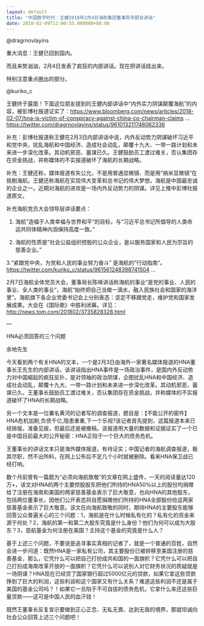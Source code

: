 ```yaml
---
layout: default
title: "中国数字时代：王健2018年2月4日海航集团董事局专题会讲话"
date: 2018-02-09T12:00:55.000000+08:00
---
```


@dragrnovlayins


重大消息：王健已回到国内。


而且来势汹汹，2月4日发表了疯狂的内部讲话。现在把讲话挂出来。


特别注意重点圈出的部分。

@kuriko_c


王健终于露面！下面这位朋友提到的王健内部讲话中“内外实力阴谋颠覆海航”的内容，被彭博社报道证实了：https://www.bloomberg.com/news/articles/2018-02-07/hna-is-victim-of-conspiracy-against-china-co-chairman-claims … https://twitter.com/dragrnovlayins/status/961013211746062336

补充：彭博社报道称王健在2月3日内部讲话中说，内外反动势力阴谋破坏习近平和党中央，扰乱海航和中国经济、造成社会动乱，颠覆十九大、一带一路计划和未来进一步深化改革。其动机邪恶、蓄谋已久。王健鼓励员工渡过难关，否认集团存在资金挑战，并称媒体的不实报道破坏了海航的长期战略。

补充：王健还称，媒体报道有失公允，不是用普通显微镜、而是用“纳米显微镜”在挑剔海航。王健还称海航在实现伟大变革和总书记的伟大梦想，海航是中国最忠诚的企业之一。近期对海航的进攻是一场内外反动势力的阴谋。详见上推中彭博社报道原文。

补充海航党员大会领导层讲话要点：


1. 海航”造福于人类幸福与世界和平“的目标，与“习近平总书记所倡导的人类命运共同体精神内涵保持高度一致。”


2. 海航的性质是”社会公益组织控股的公众企业，是以服务国家和人民为宗旨的慈善企业。”


3.“紧跟党中央，为党和人民的事业努力奋斗” 是海航的”行动指南“。 https://twitter.com/kuriko_c/status/961561248398741504 …

2月7日海航全体党员大会，董事局长陈峰讲话称海航的事业”是党的事业、人民的事业、全人类的事业“，海航“始终把自己当做一滴水，融入民族社会和国家的海洋里”。海航旗下各企业党委书记会上分别表态：坚定不移跟党走，维护党和国家发展成果。大会在《国际歌》中胜利闭幕。详见：http://news.tom.com/201802/3735828328.html

—

HNA必须回答的三个问题

余地先生

​​今天看到两个有关HNA的文本，一个是2月3日由海外一家著名媒体报道的HNA董事长王先生的内部讲话，该讲话指出HNA事件是一场政治事件，是国内外反动势力对中国崛起的疯狂反扑，是对领袖的政治阴谋，企图扰乱HNA和中国经济、造成社会动乱，颠覆十九大、一带一路计划和未来进一步深化改革。其动机邪恶，蓄谋已久。王董事长鼓励员工渡过难关，否认集团存在资金挑战，并称媒体的不实报道破坏了HNA的长期战略。

另一个文本是一位署名黄河的记者写的调查报道，题目是：【不能公开的密件】HNA危机加剧,负债千亿,隐患重重,下一个乐视?该记者首先提到，这篇报道本来已经排版，准备见报，但最后还是被撤稿。该报道用大量的数据和证据证实了一个已是中国目前最大的公开秘密：HNA正陷于一个巨大的债务危机。

王董事长的讲话文本只是海外媒体报道，有待证实；中国记者的海航调查报道，极其尽职，然不出所料，在网上公布后不足几个小时就被删除。看来HNA保卫战已经打响。

数个月前曾有一篇题为“必须向海航致敬”的文章在网上盛传，一天的阅读量达120万+，该文对HNA的两个主要控股股东把他们所持的HNA50％以上的股份均捐赠给了注册在海南和美国的两家慈善基金表示了巨大敬意，也向HNA的其他股东，包括两位董事长，因他们公开表态将自愿捐赠他们所持的HNA全部股份给这两家慈善基金表示了巨大敬意。该文在向海航致敬的同时，期待HNA的主要股东能够回答公众普遍关心的三个问题：1，海航是在什么时候私有化的？私有化的资金来源于何处？2，海航的第一和第二大股东究竟是什么身份？他们为何可以成为大股东？3，慈航基金为何注册在美国？主持这个基金的究竟是什么人？

基于上述三个问题，不要说是追寻事实真相的记者了，就是一个普通的百姓，自然会进一步问道：既然HNA是一家私有公司，其主要股份已被转移至美国注册的慈善基金，那么，它凭什么可以把自己打扮成共和国的一面旗帜？它凭什么可以把自己打扮成海南改革开放的一面旗帜？它凭什么可以说别人对它财务状况的质疑就是一场阴谋？HNA现在已经贷了国家银行超过5000亿元的贷款，如果它拿这些贷款挣到了巨大的利润，这些利润和这个国家又有什么关系？难道这些利润不还是属于美国的基金公司吗？！如果它一旦陷于不可自拔的债务危机，它拿什么来还这些巨量贷款——这可是中国人民的血汗钱！

既然王董事长反复宣示要做到正心正念、无私无畏、达到无我的境界，那就坦诚向社会公众回答上述三个问题吧！​​​​

